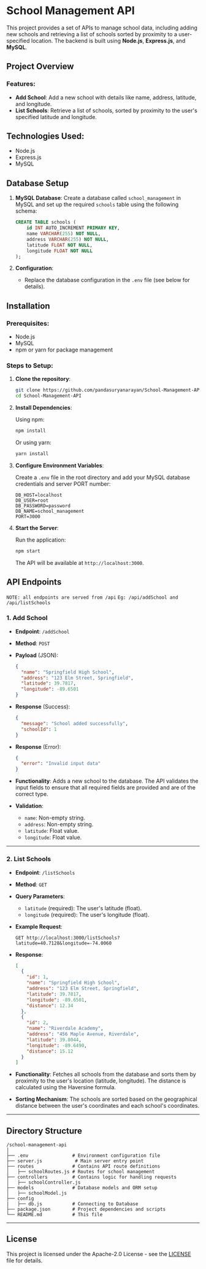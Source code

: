 # School Management API

This project provides a set of APIs to manage school data, including adding new schools and retrieving a list of schools sorted by proximity to a user-specified location. The backend is built using **Node.js**, **Express.js**, and **MySQL**.

## Project Overview

### Features:
- **Add School**: Add a new school with details like name, address, latitude, and longitude.
- **List Schools**: Retrieve a list of schools, sorted by proximity to the user's specified latitude and longitude.

## Technologies Used:
- Node.js
- Express.js
- MySQL

## Database Setup

1. **MySQL Database**:
   Create a database called `school_management` in MySQL and set up the required `schools` table using the following schema:

   ```sql
   CREATE TABLE schools (
       id INT AUTO_INCREMENT PRIMARY KEY,
       name VARCHAR(255) NOT NULL,
       address VARCHAR(255) NOT NULL,
       latitude FLOAT NOT NULL,
       longitude FLOAT NOT NULL
   );
   ```

2. **Configuration**:
   - Replace the database configuration in the `.env` file (see below for details).

## Installation

### Prerequisites:
- Node.js
- MySQL
- npm or yarn for package management

### Steps to Setup:

1. **Clone the repository**:

   ```bash
   git clone https://github.com/pandasuryanarayan/School-Management-API.git
   cd School-Management-API
   ```

2. **Install Dependencies**:

   Using npm:

   ```bash
   npm install
   ```

   Or using yarn:

   ```bash
   yarn install
   ```

3. **Configure Environment Variables**:

   Create a `.env` file in the root directory and add your MySQL database credentials and server PORT number:

   ```env
   DB_HOST=localhost
   DB_USER=root
   DB_PASSWORD=password
   DB_NAME=school_management
   PORT=3000
   ```

4. **Start the Server**:

   Run the application:

   ```bash
   npm start
   ```

   The API will be available at `http://localhost:3000`.

## API Endpoints
`NOTE: all endpoints are served from /api`
`Eg: /api/addSchool and /api/listSchools`

### 1. Add School

- **Endpoint**: `/addSchool`
- **Method**: `POST`
- **Payload** (JSON):
   ```json
   {
     "name": "Springfield High School",
     "address": "123 Elm Street, Springfield",
     "latitude": 39.7817,
     "longitude": -89.6501
   }
   ```
- **Response** (Success):
   ```json
   {
     "message": "School added successfully",
     "schoolId": 1
   }
   ```
- **Response** (Error):
   ```json
   {
     "error": "Invalid input data"
   }
   ```

- **Functionality**: Adds a new school to the database. The API validates the input fields to ensure that all required fields are provided and are of the correct type.

- **Validation**:
   - `name`: Non-empty string.
   - `address`: Non-empty string.
   - `latitude`: Float value.
   - `longitude`: Float value.

---

### 2. List Schools

- **Endpoint**: `/listSchools`
- **Method**: `GET`
- **Query Parameters**:
   - `latitude` (required): The user's latitude (float).
   - `longitude` (required): The user's longitude (float).

- **Example Request**:

   ```
   GET http://localhost:3000/listSchools?latitude=40.7128&longitude=-74.0060
   ```

- **Response**:
   ```json
   [
     {
       "id": 1,
       "name": "Springfield High School",
       "address": "123 Elm Street, Springfield",
       "latitude": 39.7817,
       "longitude": -89.6501,
       "distance": 12.34
     },
     {
       "id": 2,
       "name": "Riverdale Academy",
       "address": "456 Maple Avenue, Riverdale",
       "latitude": 39.8044,
       "longitude": -89.6490,
       "distance": 15.12
     }
   ]
   ```

- **Functionality**: Fetches all schools from the database and sorts them by proximity to the user's location (latitude, longitude). The distance is calculated using the Haversine formula.

- **Sorting Mechanism**: The schools are sorted based on the geographical distance between the user's coordinates and each school's coordinates.
---

## Directory Structure

```
/school-management-api
│
├── .env                # Environment configuration file
├── server.js            # Main server entry point
├── routes              # Contains API route definitions
│   ├── schoolRoutes.js # Routes for school management
├── controllers         # Contains logic for handling requests
│   ├── schoolController.js
├── models              # Database models and ORM setup
│   ├── schoolModel.js
├── config
|   ├── db.js           # Connecting to Database
├── package.json        # Project dependencies and scripts
└── README.md           # This file
```

---

## License

This project is licensed under the Apache-2.0 License - see the [LICENSE](LICENSE) file for details.
